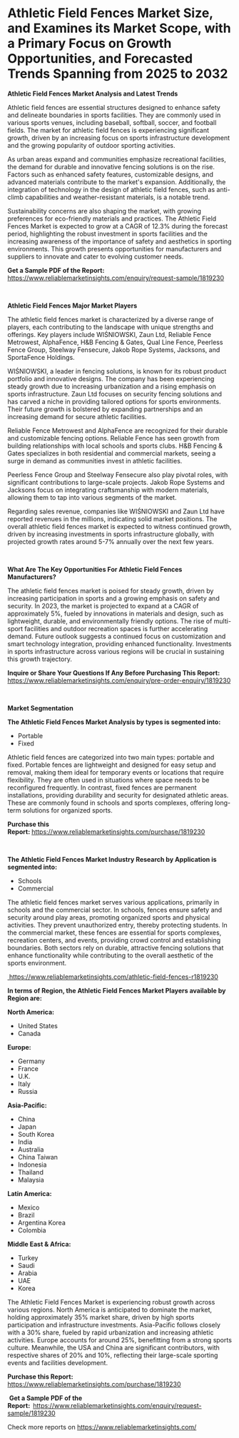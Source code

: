 <p><h1>Athletic Field Fences Market Size, and Examines its Market Scope, with a Primary Focus on Growth Opportunities, and Forecasted Trends Spanning from 2025 to 2032</h1></p><p><strong>Athletic Field Fences Market Analysis and Latest Trends</strong></p>
<p><p>Athletic field fences are essential structures designed to enhance safety and delineate boundaries in sports facilities. They are commonly used in various sports venues, including baseball, softball, soccer, and football fields. The market for athletic field fences is experiencing significant growth, driven by an increasing focus on sports infrastructure development and the growing popularity of outdoor sporting activities.</p><p>As urban areas expand and communities emphasize recreational facilities, the demand for durable and innovative fencing solutions is on the rise. Factors such as enhanced safety features, customizable designs, and advanced materials contribute to the market's expansion. Additionally, the integration of technology in the design of athletic field fences, such as anti-climb capabilities and weather-resistant materials, is a notable trend.</p><p>Sustainability concerns are also shaping the market, with growing preferences for eco-friendly materials and practices. The Athletic Field Fences Market is expected to grow at a CAGR of 12.3% during the forecast period, highlighting the robust investment in sports facilities and the increasing awareness of the importance of safety and aesthetics in sporting environments. This growth presents opportunities for manufacturers and suppliers to innovate and cater to evolving customer needs.</p></p>
<p><strong>Get a Sample PDF of the Report:&nbsp;</strong> <a href="https://www.reliablemarketinsights.com/enquiry/request-sample/1819230?utm_campaign=2187&utm_medium=2&utm_source=Github&utm_content=ia&utm_term=27022025&utm_id=athletic-field-fences">https://www.reliablemarketinsights.com/enquiry/request-sample/1819230</a></p>
<p>&nbsp;</p>
<p><strong>Athletic Field Fences Major Market Players</strong></p>
<p><p>The athletic field fences market is characterized by a diverse range of players, each contributing to the landscape with unique strengths and offerings. Key players include WIŚNIOWSKI, Zaun Ltd, Reliable Fence Metrowest, AlphaFence, H&B Fencing & Gates, Qual Line Fence, Peerless Fence Group, Steelway Fensecure, Jakob Rope Systems, Jacksons, and SportaFence Holdings.</p><p>WIŚNIOWSKI, a leader in fencing solutions, is known for its robust product portfolio and innovative designs. The company has been experiencing steady growth due to increasing urbanization and a rising emphasis on sports infrastructure. Zaun Ltd focuses on security fencing solutions and has carved a niche in providing tailored options for sports environments. Their future growth is bolstered by expanding partnerships and an increasing demand for secure athletic facilities.</p><p>Reliable Fence Metrowest and AlphaFence are recognized for their durable and customizable fencing options. Reliable Fence has seen growth from building relationships with local schools and sports clubs. H&B Fencing & Gates specializes in both residential and commercial markets, seeing a surge in demand as communities invest in athletic facilities.</p><p>Peerless Fence Group and Steelway Fensecure also play pivotal roles, with significant contributions to large-scale projects. Jakob Rope Systems and Jacksons focus on integrating craftsmanship with modern materials, allowing them to tap into various segments of the market.</p><p>Regarding sales revenue, companies like WIŚNIOWSKI and Zaun Ltd have reported revenues in the millions, indicating solid market positions. The overall athletic field fences market is expected to witness continued growth, driven by increasing investments in sports infrastructure globally, with projected growth rates around 5-7% annually over the next few years.</p></p>
<p>&nbsp;</p>
<p><strong>What Are The Key Opportunities For Athletic Field Fences Manufacturers?</strong></p>
<p><p>The athletic field fences market is poised for steady growth, driven by increasing participation in sports and a growing emphasis on safety and security. In 2023, the market is projected to expand at a CAGR of approximately 5%, fueled by innovations in materials and design, such as lightweight, durable, and environmentally friendly options. The rise of multi-sport facilities and outdoor recreation spaces is further accelerating demand. Future outlook suggests a continued focus on customization and smart technology integration, providing enhanced functionality. Investments in sports infrastructure across various regions will be crucial in sustaining this growth trajectory.</p></p>
<p><strong>Inquire or Share Your Questions If Any Before Purchasing This Report:</strong> <a href="https://www.reliablemarketinsights.com/enquiry/pre-order-enquiry/1819230?utm_campaign=2187&utm_medium=2&utm_source=Github&utm_content=ia&utm_term=27022025&utm_id=athletic-field-fences">https://www.reliablemarketinsights.com/enquiry/pre-order-enquiry/1819230</a></p>
<p>&nbsp;</p>
<p><strong>Market Segmentation</strong></p>
<p><strong>The Athletic Field Fences Market Analysis by types is segmented into:</strong></p>
<p><ul><li>Portable</li><li>Fixed</li></ul></p>
<p><p>Athletic field fences are categorized into two main types: portable and fixed. Portable fences are lightweight and designed for easy setup and removal, making them ideal for temporary events or locations that require flexibility. They are often used in situations where space needs to be reconfigured frequently. In contrast, fixed fences are permanent installations, providing durability and security for designated athletic areas. These are commonly found in schools and sports complexes, offering long-term solutions for organized sports.</p></p>
<p><strong>Purchase this Report:&nbsp;</strong><a href="https://www.reliablemarketinsights.com/purchase/1819230?utm_campaign=2187&utm_medium=2&utm_source=Github&utm_content=ia&utm_term=27022025&utm_id=athletic-field-fences">https://www.reliablemarketinsights.com/purchase/1819230</a></p>
<p>&nbsp;</p>
<p><strong>The Athletic Field Fences Market Industry Research by Application is segmented into:</strong></p>
<p><ul><li>Schools</li><li>Commercial</li></ul></p>
<p><p>The athletic field fences market serves various applications, primarily in schools and the commercial sector. In schools, fences ensure safety and security around play areas, promoting organized sports and physical activities. They prevent unauthorized entry, thereby protecting students. In the commercial market, these fences are essential for sports complexes, recreation centers, and events, providing crowd control and establishing boundaries. Both sectors rely on durable, attractive fencing solutions that enhance functionality while contributing to the overall aesthetic of the sports environment.</p></p>
<p><a href="https://www.reliablemarketinsights.com/athletic-field-fences-r1819230?utm_campaign=2187&utm_medium=2&utm_source=Github&utm_content=ia&utm_term=27022025&utm_id=athletic-field-fences">&nbsp;https://www.reliablemarketinsights.com/athletic-field-fences-r1819230</a></p>
<p><strong>In terms of Region, the Athletic Field Fences Market Players available by Region are:</strong></p>
<p>
    <p> <strong> North America: </strong>
        <ul>
            <li>United States</li>
            <li>Canada</li>
        </ul>
        </p> 
    <p> <strong> Europe: </strong>
        <ul>
            <li>Germany</li>
            <li>France</li>
            <li>U.K.</li>
            <li>Italy</li>
            <li>Russia</li>
        </ul>
        </p> 
    <p> <strong> Asia-Pacific: </strong>
        <ul>
            <li>China</li>
            <li>Japan</li>
            <li>South Korea</li>
            <li>India</li>
            <li>Australia</li>
            <li>China Taiwan</li>
            <li>Indonesia</li>
            <li>Thailand</li>
            <li>Malaysia</li>
        </ul>
        </p> 
    <p> <strong> Latin America: </strong>
        <ul>
            <li>Mexico</li>
            <li>Brazil</li>
            <li>Argentina Korea</li>
            <li>Colombia</li>
        </ul>
        </p> 
    <p> <strong> Middle East & Africa: </strong>
        <ul>
            <li>Turkey</li>
            <li>Saudi</li>
            <li>Arabia</li>
            <li>UAE</li>
            <li>Korea</li>
        </ul>
    </p>
    </p>
<p><p>The Athletic Field Fences Market is experiencing robust growth across various regions. North America is anticipated to dominate the market, holding approximately 35% market share, driven by high sports participation and infrastructure investments. Asia-Pacific follows closely with a 30% share, fueled by rapid urbanization and increasing athletic activities. Europe accounts for around 25%, benefitting from a strong sports culture. Meanwhile, the USA and China are significant contributors, with respective shares of 20% and 10%, reflecting their large-scale sporting events and facilities development.</p></p>
<p><strong>Purchase this Report: </strong><a href="https://www.reliablemarketinsights.com/purchase/1819230?utm_campaign=2187&utm_medium=2&utm_source=Github&utm_content=ia&utm_term=27022025&utm_id=athletic-field-fences">https://www.reliablemarketinsights.com/purchase/1819230</a></p>
<p>&nbsp;<strong>Get a Sample PDF of the Report:&nbsp;&nbsp;</strong><a href="https://www.reliablemarketinsights.com/enquiry/request-sample/1819230?utm_campaign=2187&utm_medium=2&utm_source=Github&utm_content=ia&utm_term=27022025&utm_id=athletic-field-fences">https://www.reliablemarketinsights.com/enquiry/request-sample/1819230</a></p>
<p><strong></strong></p>
<p>Check more reports on <a href="https://www.reliablemarketinsights.com/?utm_campaign=2187&utm_medium=2&utm_source=Github&utm_content=ia&utm_term=27022025&utm_id=athletic-field-fences">https://www.reliablemarketinsights.com/</a></p>